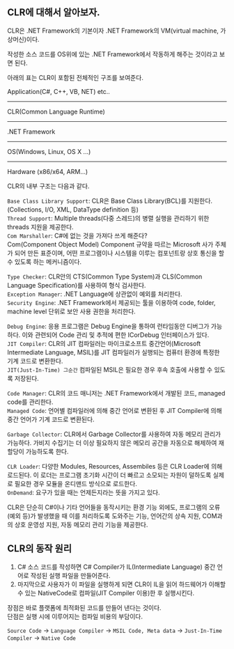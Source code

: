 ﻿## CLR에 대해서 알아보자.

CLR은 .NET Framework의 기본이자 .NET Framework의 VM(virtual machine, 가상머신)이다.

작성한 소스 코드를 OS위에 있는 .NET Framework에서 작동하게 해주는 것이라고 보면 된다.

아래의 표는 CLR이 포함된 전체적인 구조를 보여준다.

<p>Application(C#, C++, VB, NET) etc..</p>
<hr>
<p>CLR(Common Language Runtime)</p>
<hr>
<p> .NET Framework </p>
<hr>
<p> OS(Windows, Linux, OS X ...) </p>
<hr>
<p> Hardware (x86/x64, ARM...) </p>

CLR의 내부 구조는 다음과 같다.

`Base Class Library Support`: CLR은 Base Class Library(BCL)를 지원한다. (Collections, I/O, XML, DataType definition 등) <br>
`Thread Support`: Multiple threads(다중 스레드)의 병렬 실행을 관리하기 위한 threads 지원을 제공한다. <br>
`Com Marshaller`: C#에 없는 것을 가져다 쓰게 해준다? <br>
Com(Component Object Model) Component 규약을 따르는 Microsoft 사가 주체가 되어 만든 표준이며, 어떤 프로그램이나 시스템을 이루는 컴포넌트랑 상호 통신을 할 수 있도록 하는 메커니즘이다. <br>

`Type Checker`: CLR안의 CTS(Common Type System)과 CLS(Common Language Specification)를 사용하여 형식 검사한다. <br>
`Exception Manager`: .NET Language에 상관없이 예외를 처리한다. <br>
`Security Engine`: .NET Framework에서 제공되는 툴을 이용하여 code, folder, machine level 단위로 보안 사용 권한을 처리한다.<br>

`Debug Engine`: 응용 프로그램은 Debug Engine을 통하여 런타임동안 디버그가 가능하다. 이와 관련되어 Code 관리 및 추적에 편한 ICorDebug 인터페이스가 있다.<br>
`JIT Compiler`: CLR의 JIT 컴파일러는 마이크로소프트 중간언어(Microsoft Intermediate Language, MSIL)를 JIT 컴파일러가 실행되는 컴퓨터 환경에 특정한 기계 코드로 변환한다. <br>
`JIT(Just-In-Time) 그순간` 컴파일된 MSIL은 필요한 경우 후속 호출에 사용할 수 있도록 저장된다. <br>

`Code Manager`: CLR의 코드 매니저는 .NET Framework에서 개발된 코드, managed code를 관리한다. <br>
`Managed Code`: 언어별 컴파일러에 의해 중간 언어로 변환된 후 JIT Compiler에 의해 중간 언어가 기계 코드로 변환된다. <br>

`Garbage Collector`: CLR에서 Garbage Collector를 사용하여 자동 메모리 관리가 가능하다. 가비지 수집기는 더 이상 필요하지 않은 메모리 공간을 자동으로 해제하여 재할당이 가능하도록 한다.<br>

`CLR Loader`: 다양한 Modules, Resources, Assembiles 등은 CLR Loader에 의해 로드된다. 이 로더는 프로그램 초기화 시간이 더 빠르고 소모되는 자원이 덜하도록 실제로 필요한 경우 모듈을 온디맨드 방식으로 로드한다.<br>
`OnDemand`: 요구가 있을 때는 언제든지라는 뜻을 가지고 있다. <br>

CLR은 단순히 C#이나 기타 언어들을 동작시키는 환경 기능 외에도, 프로그램의 오류(예외 등)가 발생했을 때 이를 처리하도록 도와주는 기능, 언어간의 상속 지원, COM과의 상호 운영성 지원, 자동 메모리 관리 기능을 제공한다.

## CLR의 동작 원리
1. C# 소스 코드를 작성하면 C# Compiler가 IL(Intermediate Language) 중간 언어로 작성된 실행 파일을 만들어준다.
2. 마지막으로 사용자가 이 파일을 실행하게 되면 CLR이 IL을 읽어 하드웨어가 이해할 수 있는 NativeCode로 컴파일(JIT Compiler 이용)한 후 실행시킨다.

장점은 바로 플랫폼에 최적화된 코드를 만들어 낸다는 것이다. <br>
단점은 실행 시에 이루어지는 컴파일 비용의 부담이다. <br>

`Source Code` -> `Language Compiler` -> `MSIL Code, Meta data` -> `Just-In-Time Compiler` -> `Native Code`
